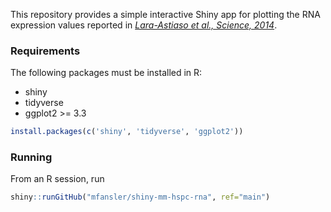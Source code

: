 This repository provides a simple interactive Shiny app for plotting the RNA expression values 
reported in [*Lara-Astiaso et al., Science, 2014*](https://science.sciencemag.org/content/345/6199/943).

### Requirements

The following packages must be installed in R:

- shiny
- tidyverse
- ggplot2 >= 3.3

```r
install.packages(c('shiny', 'tidyverse', 'ggplot2'))
```

### Running

From an R session, run

```r
shiny::runGitHub("mfansler/shiny-mm-hspc-rna", ref="main")
```
